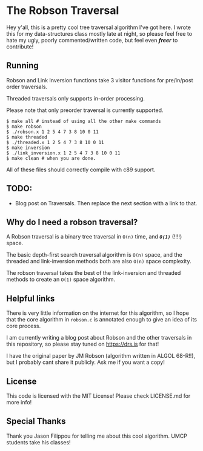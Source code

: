 # The Robson Traversal #

Hey y'all, this is a pretty cool tree traversal algorithm I've got here.
I wrote this for my data-structures class mostly late at night,
so please feel free to hate my ugly, poorly commented/written code, but feel even ***freer*** to contribute!


## Running ##

Robson and Link Inversion functions take 3 visitor functions for pre/in/post order traversals.

Threaded traversals only supports in-order processing.

Please note that only preorder traversal is currently supported.

    $ make all # instead of using all the other make commands
    $ make robson
    $ ./robson.x 1 2 5 4 7 3 8 10 0 11
    $ make threaded
    $ ./threaded.x 1 2 5 4 7 3 8 10 0 11
    $ make inversion
    $ ./link_inversion.x 1 2 5 4 7 3 8 10 0 11
    $ make clean # when you are done.

All of these files should correctly compile with c89 support.

## TODO: ##

* Blog post on Traversals. Then replace the next section with a link to that.

## Why do I need a robson traversal? ##

A Robson traversal is a binary tree traversal in `O(n)` time, and ***`O(1)`*** (!!!!) space.

The basic depth-first search traversal algorithm is `O(n)` space, and the threaded and link-inversion methods both are also `O(n)` space complexity.

The robson traversal takes the best of the link-inversion and threaded methods to create an `O(1)` space algorithm.

## Helpful links ##

There is very little information on the internet for this algorithm, so I hope that the core
algorithm in `robson.c` is annotated enough to give an idea of its core process.

I am currently writing a blog post about Robson and the other traversals in this repository,
so please stay tuned on https://drs.is for that!

I have the original paper by JM Robson (algorithm written in ALGOL 68-R!!),
but I probably cant share it publicly. Ask me if you want a copy!

## License ##

This code is licensed with the MIT License! Please check LICENSE.md for more info!

## Special Thanks ##

Thank you Jason Filippou for telling me about this cool algorithm. UMCP students take his classes!
